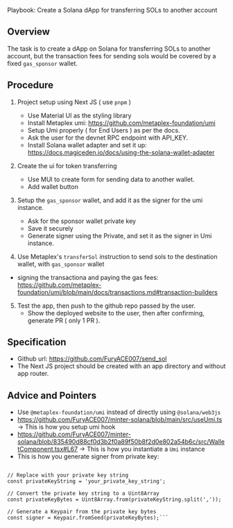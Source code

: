 Playbook: Create a Solana dApp for transferring SOLs to another account

## Overview

The task is to create a dApp on Solana for transferring SOLs to another account, but the transaction fees for sending sols would
be covered by a fixed `gas_sponsor` wallet.

## Procedure

1. Project setup using Next JS ( use `pnpm` )

   - Use Material UI as the styling library
   - Install Metaplex umi: https://github.com/metaplex-foundation/umi
   - Setup Umi properly ( for End Users ) as per the docs.
   - Ask the user for the devnet RPC endpoint with API_KEY.
   - Install Solana wallet adapter and set it up: https://docs.magiceden.io/docs/using-the-solana-wallet-adapter

2. Create the ui for token transferring

   - Use MUI to create form for sending data to another wallet.
   - Add wallet button

3. Setup the `gas_sponsor` wallet, and add it as the signer for the umi instance.

   - Ask for the sponsor wallet private key
   - Save it securely
   - Generate signer using the Private, and set it as the signer in Umi instance.

4. Use Metaplex's `transferSol` instruction to send sols to the destination wallet, with `gas_sponsor` wallet

- signing the transactiona and paying the gas fees: https://github.com/metaplex-foundation/umi/blob/main/docs/transactions.md#transaction-builders

5. Test the app, then push to the github repo passed by the user.
   - Show the deployed website to the user, then after confirming, generate PR ( only 1 PR ).

## Specification

- Github url: https://github.com/FuryACE007/send_sol
- The Next JS project should be created with an app directory and without app router.

## Advice and Pointers

- Use `@metaplex-foundation/umi` instead of directly using `@solana/web3js`
- https://github.com/FuryACE007/minter-solana/blob/main/src/useUmi.ts -> This is how you setup umi hook
- https://github.com/FuryACE007/minter-solana/blob/835490d88cf0d3b2f0a89f50b8f2d0e802a54b6c/src/WalletComponent.tsx#L67 -> This is how you instantiate a `Umi` instance
- This is how you generate signer from private key:

````const { Keypair } = require('@solana/web3.js');

// Replace with your private key string
const privateKeyString = 'your_private_key_string';

// Convert the private key string to a Uint8Array
const privateKeyBytes = Uint8Array.from(privateKeyString.split(','));

// Generate a Keypair from the private key bytes
const signer = Keypair.fromSeed(privateKeyBytes);```
````
